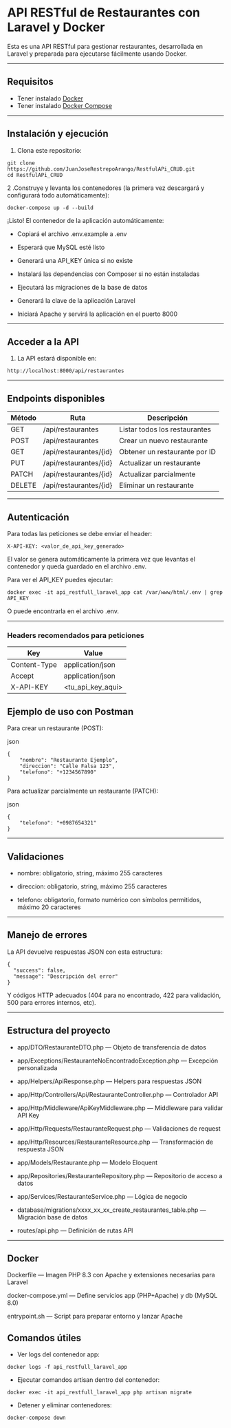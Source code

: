 # API RESTful de Restaurantes con Laravel y Docker

Esta es una API RESTful para gestionar restaurantes, desarrollada en Laravel y preparada para ejecutarse fácilmente usando Docker.

---

## Requisitos

- Tener instalado [Docker](https://www.docker.com/get-started)
- Tener instalado [Docker Compose](https://docs.docker.com/compose/install/)

---

## Instalación y ejecución

1. Clona este repositorio:

```
git clone https://github.com/JuanJoseRestrepoArango/RestfulAPi_CRUD.git
cd RestfulAPi_CRUD
``` 
2 .Construye y levanta los contenedores (la primera vez descargará y configurará todo automáticamente):

```
docker-compose up -d --build
```
¡Listo! El contenedor de la aplicación automáticamente:

- Copiará el archivo .env.example a .env

- Esperará que MySQL esté listo

- Generará una API_KEY única si no existe

- Instalará las dependencias con Composer si no están instaladas

- Ejecutará las migraciones de la base de datos

- Generará la clave de la aplicación Laravel

- Iniciará Apache y servirá la aplicación en el puerto 8000

---

## Acceder a la API

1. La API estará disponible en:

```
http://localhost:8000/api/restaurantes
```

---

## Endpoints disponibles

| Método | Ruta                        | Descripción                     |
|--------|-----------------------------|---------------------------------|
| GET    | /api/restaurantes           | Listar todos los restaurantes   |
| POST   | /api/restaurantes           | Crear un nuevo restaurante      |
| GET    | /api/restaurantes/{id}      | Obtener un restaurante por ID   |
| PUT    | /api/restaurantes/{id}      | Actualizar un restaurante       |
| PATCH  | /api/restaurantes/{id}      | Actualizar parcialmente         |
| DELETE | /api/restaurantes/{id}      | Eliminar un restaurante         |

---

## Autenticación

Para todas las peticiones se debe enviar el header:

```
X-API-KEY: <valor_de_api_key_generado>
```

El valor se genera automáticamente la primera vez que levantas el contenedor y queda guardado en el archivo .env.

Para ver el API_KEY puedes ejecutar:

```
docker exec -it api_restfull_laravel_app cat /var/www/html/.env | grep API_KEY
```

O puede encontrarla en el archivo .env.

---

### Headers recomendados para peticiones

| Key           | Value                  |
|---------------|------------------------|
| Content-Type  | application/json       |
| Accept        | application/json       |
| X-API-KEY     | <tu_api_key_aqui>      |

## Ejemplo de uso con Postman

Para crear un restaurante (POST):

json
```
{
    "nombre": "Restaurante Ejemplo",
    "direccion": "Calle Falsa 123",
    "telefono": "+1234567890"
}
```

Para actualizar parcialmente un restaurante (PATCH):

json
```
{
    "telefono": "+0987654321"
}
```

---

## Validaciones

- nombre: obligatorio, string, máximo 255 caracteres

- direccion: obligatorio, string, máximo 255 caracteres

- telefono: obligatorio, formato numérico con símbolos permitidos, máximo 20 caracteres

---

## Manejo de errores
La API devuelve respuestas JSON con esta estructura:

```
{
  "success": false,
  "message": "Descripción del error"
}
```
Y códigos HTTP adecuados (404 para no encontrado, 422 para validación, 500 para errores internos, etc).

---

## Estructura del proyecto

- app/DTO/RestauranteDTO.php — Objeto de transferencia de datos

- app/Exceptions/RestauranteNoEncontradoException.php — Excepción personalizada

- app/Helpers/ApiResponse.php — Helpers para respuestas JSON

- app/Http/Controllers/Api/RestauranteController.php — Controlador API

- app/Http/Middleware/ApiKeyMiddleware.php — Middleware para validar API Key

- app/Http/Requests/RestauranteRequest.php — Validaciones de request

- app/Http/Resources/RestauranteResource.php — Transformación de respuesta JSON

- app/Models/Restaurante.php — Modelo Eloquent

- app/Repositories/RestauranteRepository.php — Repositorio de acceso a datos

- app/Services/RestauranteService.php — Lógica de negocio

- database/migrations/xxxx_xx_xx_create_restaurantes_table.php — Migración base de datos

- routes/api.php — Definición de rutas API

---

## Docker

Dockerfile — Imagen PHP 8.3 con Apache y extensiones necesarias para Laravel

docker-compose.yml — Define servicios app (PHP+Apache) y db (MySQL 8.0)

entrypoint.sh — Script para preparar entorno y lanzar Apache

## Comandos útiles

- Ver logs del contenedor app:

```
docker logs -f api_restfull_laravel_app
```

- Ejecutar comandos artisan dentro del contenedor:

```
docker exec -it api_restfull_laravel_app php artisan migrate
```

- Detener y eliminar contenedores:

```
docker-compose down
```